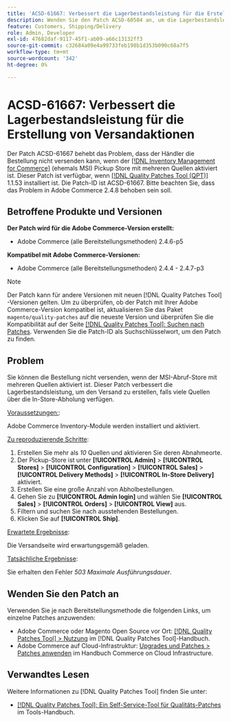 ```yaml
---
title: 'ACSD-61667: Verbessert die Lagerbestandsleistung für die Erstellung von Versandaktionen'
description: Wenden Sie den Patch ACSD-60584 an, um die Lagerbestandsleistung für die Erstellung des Versands bei vielen Quellen mit In-Store-Abholung zu verbessern.
feature: Customers, Shipping/Delivery
role: Admin, Developer
exl-id: 47682daf-9117-45f1-ab09-a66c13132ff3
source-git-commit: c32684a09e4a99733feb198b1d353b090c68a7f5
workflow-type: tm+mt
source-wordcount: '342'
ht-degree: 0%

---
```


# ACSD-61667: Verbessert die Lagerbestandsleistung für die Erstellung von Versandaktionen

Der Patch ACSD-61667 behebt das Problem, dass der Händler die Bestellung nicht versenden kann, wenn der [[!DNL Inventory Management for Commerce]](https://experienceleague.adobe.com/en/docs/commerce-admin/inventory/introduction) (ehemals MSI) Pickup Store mit mehreren Quellen aktiviert ist. Dieser Patch ist verfügbar, wenn [[!DNL Quality Patches Tool (QPT)]](/help/tools/quality-patches-tool/quality-patches-tool-to-self-serve-quality-patches.md) 1.1.53 installiert ist. Die Patch-ID ist ACSD-61667. Bitte beachten Sie, dass das Problem in Adobe Commerce 2.4.8 behoben sein soll.

## Betroffene Produkte und Versionen

**Der Patch wird für die Adobe Commerce-Version erstellt:**

* Adobe Commerce (alle Bereitstellungsmethoden) 2.4.6-p5

**Kompatibel mit Adobe Commerce-Versionen:**

* Adobe Commerce (alle Bereitstellungsmethoden) 2.4.4 - 2.4.7-p3

>[!NOTE]
>
>Der Patch kann für andere Versionen mit neuen [!DNL Quality Patches Tool] -Versionen gelten. Um zu überprüfen, ob der Patch mit Ihrer Adobe Commerce-Version kompatibel ist, aktualisieren Sie das Paket `magento/quality-patches` auf die neueste Version und überprüfen Sie die Kompatibilität auf der Seite [[!DNL Quality Patches Tool]: Suchen nach Patches](https://experienceleague.adobe.com/tools/commerce-quality-patches/index.html). Verwenden Sie die Patch-ID als Suchschlüsselwort, um den Patch zu finden.

## Problem

Sie können die Bestellung nicht versenden, wenn der MSI-Abruf-Store mit mehreren Quellen aktiviert ist. Dieser Patch verbessert die Lagerbestandsleistung, um den Versand zu erstellen, falls viele Quellen über die In-Store-Abholung verfügen.

<u>Voraussetzungen:</u>:

Adobe Commerce Inventory-Module werden installiert und aktiviert.

<u>Zu reproduzierende Schritte</u>:

1. Erstellen Sie mehr als *10* Quellen und aktivieren Sie deren Abnahmeorte.
1. Der Pickup-Store ist unter **[!UICONTROL Admin]** > **[!UICONTROL Stores]** > **[!UICONTROL Configuration]** > **[!UICONTROL Sales]** > **[!UICONTROL Delivery Methods]** > **[!UICONTROL In-Store Delivery]** aktiviert.
1. Erstellen Sie eine große Anzahl von Abholbestellungen.
1. Gehen Sie zu **[!UICONTROL Admin login]** und wählen Sie **[!UICONTROL Sales]** > **[!UICONTROL Orders]** > **[!UICONTROL View]** aus.
1. Filtern und suchen Sie nach ausstehenden Bestellungen.
1. Klicken Sie auf **[!UICONTROL Ship]**.

<u>Erwartete Ergebnisse</u>:

Die Versandseite wird erwartungsgemäß geladen.

<u>Tatsächliche Ergebnisse</u>:

Sie erhalten den Fehler *503 Maximale Ausführungsdauer*.

## Wenden Sie den Patch an

Verwenden Sie je nach Bereitstellungsmethode die folgenden Links, um einzelne Patches anzuwenden:

* Adobe Commerce oder Magento Open Source vor Ort: [[!DNL Quality Patches Tool] > Nutzung](/help/tools/quality-patches-tool/usage.md) im [!DNL Quality Patches Tool]-Handbuch.
* Adobe Commerce auf Cloud-Infrastruktur: [Upgrades und Patches > Patches anwenden](https://experienceleague.adobe.com/docs/commerce-cloud-service/user-guide/develop/upgrade/apply-patches.html) im Handbuch Commerce on Cloud Infrastructure.

## Verwandtes Lesen

Weitere Informationen zu [!DNL Quality Patches Tool] finden Sie unter:

* [[!DNL Quality Patches Tool]: Ein Self-Service-Tool für Qualitäts-Patches](/help/tools/quality-patches-tool/quality-patches-tool-to-self-serve-quality-patches.md) im Tools-Handbuch.
